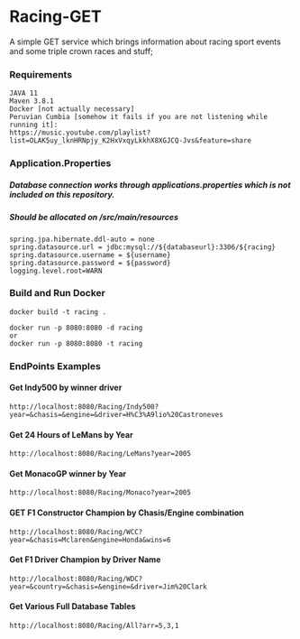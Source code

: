 # Racing-GET
A simple GET service which brings information about racing sport events and some triple crown races and stuff;

### Requirements
```
JAVA 11
Maven 3.8.1
Docker [not actually necessary]
Peruvian Cumbia [somehow it fails if you are not listening while running it]: 
https://music.youtube.com/playlist?list=OLAK5uy_lknHRNpjy_K2HxVxqyLkkhX8XGJCQ-Jvs&feature=share
```

### Application.Properties
##### Database connection works through applications.properties which is not included on this repository.
##### Should be allocated on /src/main/resources
```
spring.jpa.hibernate.ddl-auto = none
spring.datasource.url = jdbc:mysql://${databaseurl}:3306/${racing}
spring.datasource.username = ${username}
spring.datasource.password = ${password}
logging.level.root=WARN
```

### Build and Run Docker
```
docker build -t racing .

docker run -p 8080:8080 -d racing 
or 
docker run -p 8080:8080 -t racing
```

### EndPoints Examples

#### Get Indy500 by winner driver
```
http://localhost:8080/Racing/Indy500?year=&chasis=&engine=&driver=H%C3%A9lio%20Castroneves
```

#### Get 24 Hours of LeMans by Year
```
http://localhost:8080/Racing/LeMans?year=2005
```

#### Get MonacoGP winner by Year
```
http://localhost:8080/Racing/Monaco?year=2005
```

#### GET F1 Constructor Champion by Chasis/Engine combination
```
http://localhost:8080/Racing/WCC?year=&chasis=Mclaren&engine=Honda&wins=6
```

#### Get F1 Driver Champion by Driver Name
```
http://localhost:8080/Racing/WDC?year=&country=&chasis=&engine=&driver=Jim%20Clark
```

#### Get Various Full Database Tables 
```
http://localhost:8080/Racing/All?arr=5,3,1
```